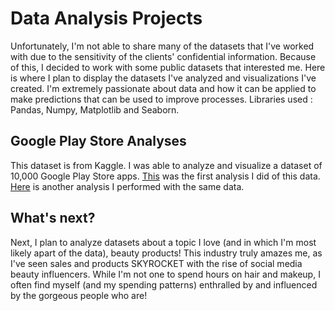 # Data Analysis Projects
Unfortunately, I'm not able to share many of the datasets that I've worked with due to the sensitivity of the clients' confidential information. Because of this, I decided to work with some public datasets that interested me. Here is where I plan to display the datasets I've analyzed and visualizations I've created. I'm extremely passionate about data and how it can be applied to make predictions that can be used to improve processes.
Libraries used : Pandas, Numpy, Matplotlib and Seaborn.


## Google Play Store Analyses
  This dataset is from Kaggle. I was able to analyze and visualize a dataset of 10,000 Google Play Store apps. 
  [This](https://github.com/mya95morris/Data-Analysis/commit/cabbb62c8e5a63c2cb9e186b7960487e1097373a) was the first analysis I did of this data.
  [Here](https://github.com/mya95morris/Data-Analysis/blob/main/Another_Google_Play_Store_Analysis.ipynb) is another analysis I performed with the same data.
  
  ## What's next?
  Next, I plan to analyze datasets about a topic I love (and in which I'm most likely apart of the data), beauty products! This industry truly amazes me, as I've seen sales and products SKYROCKET with the rise of social media beauty influencers. While I'm not one to spend hours on hair and makeup, I often find myself (and my spending patterns) enthralled by and influenced by the gorgeous people who are!  
  
